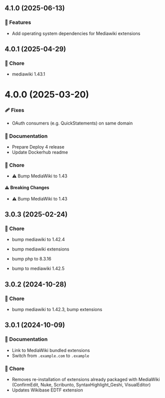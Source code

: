 ## 4.1.0 (2025-06-13)


### 🚀 Features

- Add operating system dependencies for Mediawiki extensions

## 4.0.1 (2025-04-29)


### 🏡 Chore

- mediawiki 1.43.1

# 4.0.0 (2025-03-20)

### 🩹 Fixes

- OAuth consumers (e.g. QuickStatements) on same domain

### 📖 Documentation

- Prepare Deploy 4 release
- Update Dockerhub readme

### 🏡 Chore

-  ⚠️ Bump MediaWiki to 1.43

#### ⚠️ Breaking Changes

-  ⚠️ Bump MediaWiki to 1.43

## 3.0.3 (2025-02-24)

### 🏡 Chore

- bump mediawiki to 1.42.4

- bump mediawiki extensions

- bump php to 8.3.16

- bump to mediawiki 1.42.5

## 3.0.2 (2024-10-28)

### 🏡 Chore

- bump mediawiki to 1.42.3, bump extensions

## 3.0.1 (2024-10-09)

### 📖 Documentation

- Link to MediaWiki bundled extensions
- Switch from `.example.com` to `.example`

### 🏡 Chore

- Removes re-installation of extensions already packaged with MediaWiki (ConfirmEdit, Nuke, Scribunto, SyntaxHighlight_Geshi, VisualEditor)
- Updates Wikibase EDTF extension
